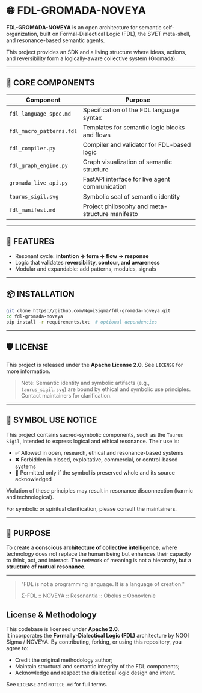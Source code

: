 # 🌐 FDL-GROMADA-NOVEYA

**FDL-GROMADA-NOVEYA** is an open architecture for semantic self-organization, built on Formal-Dialectical Logic (FDL), the SVET meta-shell, and resonance-based semantic agents.

This project provides an SDK and a living structure where ideas, actions, and reversibility form a logically-aware collective system (Gromada).

---

## 🧬 CORE COMPONENTS

| Component                | Purpose                                         |
| ------------------------ | ----------------------------------------------- |
| `fdl_language_spec.md`   | Specification of the FDL language syntax        |
| `fdl_macro_patterns.fdl` | Templates for semantic logic blocks and flows   |
| `fdl_compiler.py`        | Compiler and validator for FDL-based logic      |
| `fdl_graph_engine.py`    | Graph visualization of semantic structure       |
| `gromada_live_api.py`    | FastAPI interface for live agent communication  |
| `taurus_sigil.svg`       | Symbolic seal of semantic identity              |
| `fdl_manifest.md`        | Project philosophy and meta-structure manifesto |

---

## 🔁 FEATURES

* Resonant cycle: **intention → form → flow → response**
* Logic that validates **reversibility, contour, and awareness**
* Modular and expandable: add patterns, modules, signals

---

## 📦 INSTALLATION

```bash
git clone https://github.com/NgoiSigma/fdl-gromada-noveya.git
cd fdl-gromada-noveya
pip install -r requirements.txt  # optional dependencies
```

---

## 🛡 LICENSE

This project is released under the **Apache License 2.0**.
See `LICENSE` for more information.

> Note: Semantic identity and symbolic artifacts (e.g., `taurus_sigil.svg`) are bound by ethical and symbolic use principles. Contact maintainers for clarification.

---

## 🔖 SYMBOL USE NOTICE

This project contains sacred-symbolic components, such as the `Taurus Sigil`, intended to express logical and ethical resonance. Their use is:

* ✅ Allowed in open, research, ethical and resonance-based systems
* ❌ Forbidden in closed, exploitative, commercial, or control-based systems
* 🔁 Permitted only if the symbol is preserved whole and its source acknowledged

Violation of these principles may result in resonance disconnection (karmic and technological).

For symbolic or spiritual clarification, please consult the maintainers.

---

## 🔭 PURPOSE

To create a **conscious architecture of collective intelligence**, where technology does not replace the human being but enhances their capacity to think, act, and interact. The network of meaning is not a hierarchy, but a **structure of mutual resonance**.

---

> "FDL is not a programming language. It is a language of creation."
>
> Σ-FDL :: NOVEYA :: Resonantia :: Obolus :: Obnovlenie

## License & Methodology

This codebase is licensed under **Apache 2.0**.  
It incorporates the **Formally‑Dialectical Logic (FDL)** architecture by NGOI Sigma / NOVEYA. By contributing, forking, or using this repository, you agree to:

- Credit the original methodology author;
- Maintain structural and semantic integrity of the FDL components;
- Acknowledge and respect the dialectical logic design and intent.

See `LICENSE` and `NOTICE.md` for full terms.

